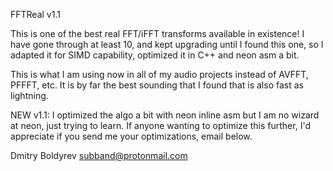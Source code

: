 FFTReal v1.1

This is one of the best real FFT/iFFT transforms available in existence!
I have gone through at least 10, and kept upgrading until I found this one, 
so I adapted it for SIMD capability, optimized it in C++ and neon asm a bit.

This is what I am using now in all of my audio projects instead of AVFFT, PFFFT,
etc. It is by far the best sounding that I found that is also fast as lightning.

NEW v1.1: I optimized the algo a bit with neon inline asm but I am no wizard at neon, 
just trying to learn. If anyone wanting to optimize this further, I'd appreciate if 
you send me your optimizations, email below.

Dmitry Boldyrev <subband@protonmail.com>
